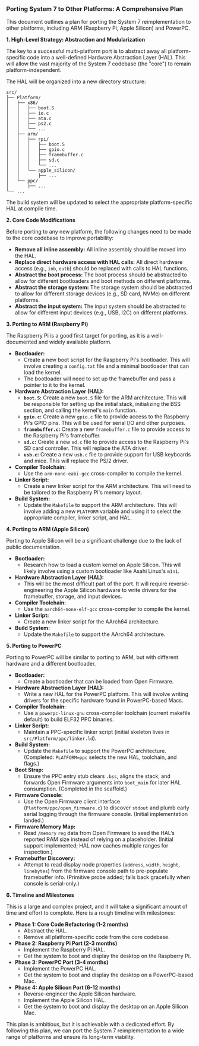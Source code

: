 ### **Porting System 7 to Other Platforms: A Comprehensive Plan**

This document outlines a plan for porting the System 7 reimplementation to other platforms, including ARM (Raspberry Pi, Apple Silicon) and PowerPC.

**1. High-Level Strategy: Abstraction and Modularization**

The key to a successful multi-platform port is to abstract away all platform-specific code into a well-defined Hardware Abstraction Layer (HAL). This will allow the vast majority of the System 7 codebase (the "core") to remain platform-independent.

The HAL will be organized into a new directory structure:

```
src/
├── Platform/
│   ├── x86/
│   │   ├── boot.S
│   │   ├── io.c
│   │   ├── ata.c
│   │   ├── ps2.c
│   │   └── ...
│   ├── arm/
│   │   ├── rpi/
│   │   │   ├── boot.S
│   │   │   ├── gpio.c
│   │   │   ├── framebuffer.c
│   │   │   ├── sd.c
│   │   │   └── ...
│   │   └── apple_silicon/
│   │       ├── ...
│   └── ppc/
│       ├── ...
└── ...
```

The build system will be updated to select the appropriate platform-specific HAL at compile time.

**2. Core Code Modifications**

Before porting to any new platform, the following changes need to be made to the core codebase to improve portability:

*   **Remove all inline assembly:** All inline assembly should be moved into the HAL.
*   **Replace direct hardware access with HAL calls:** All direct hardware access (e.g., `inb`, `outb`) should be replaced with calls to HAL functions.
*   **Abstract the boot process:** The boot process should be abstracted to allow for different bootloaders and boot methods on different platforms.
*   **Abstract the storage system:** The storage system should be abstracted to allow for different storage devices (e.g., SD card, NVMe) on different platforms.
*   **Abstract the input system:** The input system should be abstracted to allow for different input devices (e.g., USB, I2C) on different platforms.

**3. Porting to ARM (Raspberry Pi)**

The Raspberry Pi is a good first target for porting, as it is a well-documented and widely available platform.

*   **Bootloader:**
    *   Create a new boot script for the Raspberry Pi's bootloader. This will involve creating a `config.txt` file and a minimal bootloader that can load the kernel.
    *   The bootloader will need to set up the framebuffer and pass a pointer to it to the kernel.
*   **Hardware Abstraction Layer (HAL):**
    *   **`boot.S`:** Create a new `boot.S` file for the ARM architecture. This will be responsible for setting up the initial stack, initializing the BSS section, and calling the kernel's `main` function.
    *   **`gpio.c`:** Create a new `gpio.c` file to provide access to the Raspberry Pi's GPIO pins. This will be used for serial I/O and other purposes.
    *   **`framebuffer.c`:** Create a new `framebuffer.c` file to provide access to the Raspberry Pi's framebuffer.
    *   **`sd.c`:** Create a new `sd.c` file to provide access to the Raspberry Pi's SD card controller. This will replace the ATA driver.
    *   **`usb.c`:** Create a new `usb.c` file to provide support for USB keyboards and mice. This will replace the PS/2 driver.
*   **Compiler Toolchain:**
    *   Use the `arm-none-eabi-gcc` cross-compiler to compile the kernel.
*   **Linker Script:**
    *   Create a new linker script for the ARM architecture. This will need to be tailored to the Raspberry Pi's memory layout.
*   **Build System:**
    *   Update the `Makefile` to support the ARM architecture. This will involve adding a new `PLATFORM` variable and using it to select the appropriate compiler, linker script, and HAL.

**4. Porting to ARM (Apple Silicon)**

Porting to Apple Silicon will be a significant challenge due to the lack of public documentation.

*   **Bootloader:**
    *   Research how to load a custom kernel on Apple Silicon. This will likely involve using a custom bootloader like Asahi Linux's `m1n1`.
*   **Hardware Abstraction Layer (HAL):**
    *   This will be the most difficult part of the port. It will require reverse-engineering the Apple Silicon hardware to write drivers for the framebuffer, storage, and input devices.
*   **Compiler Toolchain:**
    *   Use the `aarch64-none-elf-gcc` cross-compiler to compile the kernel.
*   **Linker Script:**
    *   Create a new linker script for the AArch64 architecture.
*   **Build System:**
    *   Update the `Makefile` to support the AArch64 architecture.

**5. Porting to PowerPC**

Porting to PowerPC will be similar to porting to ARM, but with different hardware and a different bootloader.

*   **Bootloader:**
    *   Create a bootloader that can be loaded from Open Firmware.
*   **Hardware Abstraction Layer (HAL):**
    *   Write a new HAL for the PowerPC platform. This will involve writing drivers for the specific hardware found in PowerPC-based Macs.
*   **Compiler Toolchain:**
    *   Use a `powerpc-linux-gnu` cross-compiler toolchain (current makefile default) to build ELF32 PPC binaries.
*   **Linker Script:**
    *   Maintain a PPC-specific linker script (initial skeleton lives in `src/Platform/ppc/linker.ld`).
*   **Build System:**
    *   Update the `Makefile` to support the PowerPC architecture. (Completed: `PLATFORM=ppc` selects the new HAL, toolchain, and flags.)
*   **Boot Strap:**
    *   Ensure the PPC entry stub clears `.bss`, aligns the stack, and forwards Open Firmware arguments into `boot_main` for later HAL consumption. (Completed in the scaffold.)
*   **Firmware Console:**
    *   Use the Open Firmware client interface (`Platform/ppc/open_firmware.c`) to discover `stdout` and plumb early serial logging through the firmware console. (Initial implementation landed.)
*   **Firmware Memory Map:**
    *   Read `/memory` `reg` data from Open Firmware to seed the HAL’s reported RAM size instead of relying on a placeholder. (Initial support implemented; HAL now caches multiple ranges for inspection.)
*   **Framebuffer Discovery:**
    *   Attempt to read display node properties (`address`, `width`, `height`, `linebytes`) from the firmware console path to pre-populate framebuffer info. (Primitive probe added; falls back gracefully when console is serial-only.)

**6. Timeline and Milestones**

This is a large and complex project, and it will take a significant amount of time and effort to complete. Here is a rough timeline with milestones:

*   **Phase 1: Core Code Refactoring (1-2 months)**
    *   Abstract the HAL.
    *   Remove all platform-specific code from the core codebase.
*   **Phase 2: Raspberry Pi Port (2-3 months)**
    *   Implement the Raspberry Pi HAL.
    *   Get the system to boot and display the desktop on the Raspberry Pi.
*   **Phase 3: PowerPC Port (3-4 months)**
    *   Implement the PowerPC HAL.
    *   Get the system to boot and display the desktop on a PowerPC-based Mac.
*   **Phase 4: Apple Silicon Port (6-12 months)**
    *   Reverse-engineer the Apple Silicon hardware.
    *   Implement the Apple Silicon HAL.
    *   Get the system to boot and display the desktop on an Apple Silicon Mac.

This plan is ambitious, but it is achievable with a dedicated effort. By following this plan, we can port the System 7 reimplementation to a wide range of platforms and ensure its long-term viability.
